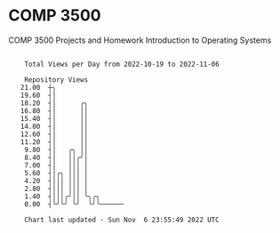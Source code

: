 # COMP 3500
COMP 3500 Projects and Homework
Introduction to Operating Systems

```

    Total Views per Day from 2022-10-19 to 2022-11-06

    Repository Views
   21.00  ┼╮
   19.60  ┤│
   18.20  ┤│      ╭╮
   16.80  ┤│      ││
   15.40  ┤│      ││
   14.00  ┤│      ││
   12.60  ┤│      ││
   11.20  ┤│      ││
    9.80  ┤│   ╭╮ ││
    8.40  ┤│   ││╭╯│
    7.00  ┤│   │││ │
    5.60  ┤│╭╮ │││ │
    4.20  ┤│││ │││ │
    2.80  ┤│││ │││ │
    1.40  ┤│││╭╯││ ╰╮╭╮
    0.00  ┤╰╯╰╯ ╰╯  ╰╯╰──────

    Chart last updated - Sun Nov  6 23:55:49 2022 UTC
    
```
